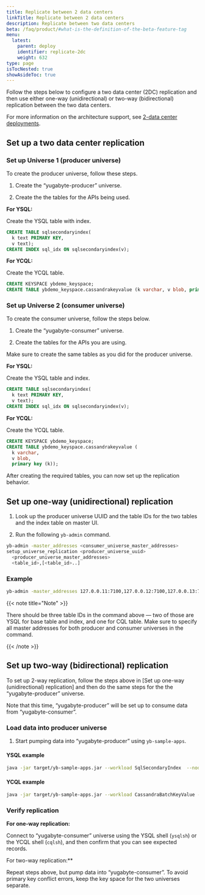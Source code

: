 ```yaml
---
title: Replicate between 2 data centers
linkTitle: Replicate between 2 data centers
description: Replicate between two data centers
beta: /faq/product/#what-is-the-definition-of-the-beta-feature-tag
menu:
  latest:
    parent: deploy
    identifier: replicate-2dc
    weight: 632
type: page
isTocNested: true
showAsideToc: true
---
```


Follow the steps below to configure a two data center (2DC) replication and then use either one-way (unidirectional) or two-way (bidirectional) replication between the two data centers.

For more information on the architecture support, see [2-data center deployments](../architecture/two-data-centers).

## Set up a two data center replication

### Set up Universe 1 (producer universe)

To create the producer universe, follow these steps.

1. Create the “yugabyte-producer” universe.

2. Create the the tables for the APIs being used.

**For YSQL:**

Create the YSQL table with index.

   ```sql
   CREATE TABLE sqlsecondaryindex(
     k text PRIMARY KEY,
     v text);
   CREATE INDEX sql_idx ON sqlsecondaryindex(v);
   ```

**For YCQL:**

Create the YCQL table.

```sql
CREATE KEYSPACE ybdemo_keyspace;
CREATE TABLE ybdemo_keyspace.cassandrakeyvalue (k varchar, v blob, primary key (k));
```

### Set up Universe 2 (consumer universe)

To create the consumer universe, follow the steps below.

1. Create the “yugabyte-consumer” universe.

2. Create the tables for the APIs you are using.

Make sure to create the same tables as you did for the producer universe.

**For YSQL:**

Create the YSQL table and index.

```sql
CREATE TABLE sqlsecondaryindex(
  k text PRIMARY KEY,
  v text);
CREATE INDEX sql_idx ON sqlsecondaryindex(v);
```

**For YCQL:**

Create the YCQL table.

```sql
CREATE KEYSPACE ybdemo_keyspace;
CREATE TABLE ybdemo_keyspace.cassandrakeyvalue (
  k varchar, 
  v blob, 
  primary key (k));
```

After creating the required tables, you can now set up the replication behavior.

## Set up one-way (unidirectional) replication

1. Look up the producer universe UUID and the table IDs for the two tables and the index table on master UI.

2. Run the following `yb-admin` command.

```bash
yb-admin -master_addresses <consumer_universe_master_addresses>
setup_universe_replication <producer_universe_uuid>
  <producer_universe_master_addresses>
  <table_id>,[<table_id>..]
```

### Example

```bash
yb-admin -master_addresses 127.0.0.11:7100,127.0.0.12:7100,127.0.0.13:7100 setup_universe_replication e260b8b6-e89f-4505-bb8e-b31f74aa29f3 127.0.0.1:7100,127.0.0.2:7100,127.0.0.3:7100 000030a5000030008000000000004000,000030a5000030008000000000004005,dfef757c415c4b2cacc9315b8acb539a
```

{{< note title="Note" >}}

There should be three table IDs in the command above — two of those are YSQL for base table and index, and one for CQL table. Make sure to specify all master addresses for both producer and consumer universes in the command.

{{< /note >}}

## Set up two-way (bidirectional) replication

To set up 2-way replication, follow the steps above in [Set up one-way (unidirectional) replication] and then do the same steps for the the “yugabyte-producer” universe.

Note that this time, “yugabyte-producer” will be set up to consume data from “yugabyte-consumer”.

### Load data into producer universe

1. Start pumping data into “yugabyte-producer” using `yb-sample-apps`.

#### YSQL example

```bash
java -jar target/yb-sample-apps.jar --workload SqlSecondaryIndex  --nodes 127.0.0.1:5433
```

#### YCQL example

```bash
java -jar target/yb-sample-apps.jar --workload CassandraBatchKeyValue --nodes 127.0.0.1:9042
```

### Verify replication

**For one-way replication:**

Connect to “yugabyte-consumer” universe using the YSQL shell (`ysqlsh`) or the YCQL shell (`cqlsh`), and then confirm that you can see expected records.

For two-way replication:**

Repeat steps above, but pump data into “yugabyte-consumer”. To avoid primary key conflict errors, keep the key space for the two universes separate.
